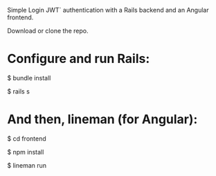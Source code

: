 Simple Login
JWT` authentication with a Rails backend and an Angular frontend.

Download or clone the repo. 

Configure and run Rails:
==============================

$ bundle install

$ rails s

And then, lineman (for Angular):
==================================
$ cd frontend

$ npm install

$ lineman run



